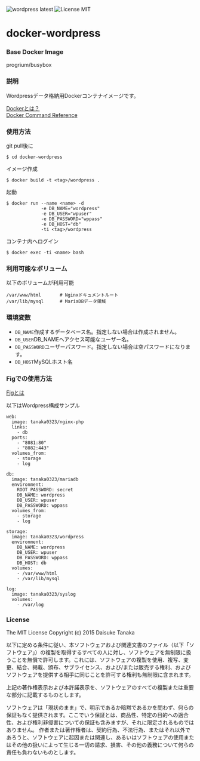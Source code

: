 ![wordpress latest](https://img.shields.io/badge/wordpress-latest-brightgreen.svg) ![License MIT](https://img.shields.io/badge/license-MIT-blue.svg)

# docker-wordpress

### Base Docker Image

progrium/busybox

### 説明

Wordpressデータ格納用Dockerコンテナイメージです。

[Dockerとは？](https://docs.docker.com/ "Dockerとは？")  
[Docker Command Reference](https://docs.docker.com/reference/commandline/cli/ "Docker Command Reference")

### 使用方法

git pull後に

    $ cd docker-wordpress

イメージ作成

    $ docker build -t <tag>/wordpress .

起動

    $ docker run --name <name> -d
                 -e DB_NAME="wordpress" 
                 -e DB_USER="wpuser"
                 -e DB_PASSWORD="wppass"
                 -e DB_HOST="db"
                 -ti <tag>/wordpress

コンテナ内へログイン

    $ docker exec -ti <name> bash

### 利用可能なボリューム

以下のボリュームが利用可能

    /var/www/html       # Nginxドキュメントルート
    /var/lib/mysql      # MariaDBデータ領域

### 環境変数

- <code>DB_NAME</code>作成するデータベース名。指定しない場合は作成されません。
- <code>DB_USER</code>DB_NAMEへアクセス可能なユーザー名。
- <code>DB_PASSWORD</code>ユーザーパスワード。指定しない場合は空パスワードになります。
- <code>DB_HOST</code>MySQLホスト名

### Figでの使用方法

[Figとは](http://www.fig.sh/ "Figとは")  

以下はWordpress構成サンプル

    web:
      image: tanaka0323/nginx-php
      links:
        - db
      ports:
        - "8081:80"
        - "8082:443"
      volumes_from:
        - storage
        - log

    db:
      image: tanaka0323/mariadb
      environment:
        ROOT_PASSWORD: secret
        DB_NAME: wordpress
        DB_USER: wpuser
        DB_PASSWORD: wppass
      volumes_from:
        - storage
        - log

    storage:
      image: tanaka0323/wordpress
      environment:
        DB_NAME: wordpress
        DB_USER: wpuser
        DB_PASSWORD: wppass
        DB_HOST: db
      volumes:
        - /var/www/html
        - /var/lib/mysql

    log:
      image: tanaka0323/syslog
      volumes:
        - /var/log

### License

The MIT License
Copyright (c) 2015 Daisuke Tanaka

以下に定める条件に従い、本ソフトウェアおよび関連文書のファイル（以下「ソフトウェア」）の複製を取得するすべての人に対し、ソフトウェアを無制限に扱うことを無償で許可します。これには、ソフトウェアの複製を使用、複写、変更、結合、掲載、頒布、サブライセンス、および/または販売する権利、およびソフトウェアを提供する相手に同じことを許可する権利も無制限に含まれます。

上記の著作権表示および本許諾表示を、ソフトウェアのすべての複製または重要な部分に記載するものとします。

ソフトウェアは「現状のまま」で、明示であるか暗黙であるかを問わず、何らの保証もなく提供されます。ここでいう保証とは、商品性、特定の目的への適合性、および権利非侵害についての保証も含みますが、それに限定されるものではありません。 作者または著作権者は、契約行為、不法行為、またはそれ以外であろうと、ソフトウェアに起因または関連し、あるいはソフトウェアの使用またはその他の扱いによって生じる一切の請求、損害、その他の義務について何らの責任も負わないものとします。
